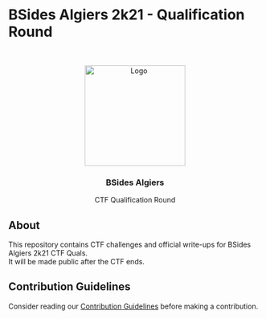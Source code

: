 # BSides Algiers 2k21 - Qualification Round

<br/>
<p align="center">
  <a href="https://bsidesalgiers.com">
    <img src="https://res.cloudinary.com/hfz/image/upload/v1604421080/bsides_algiers_logo.png" alt="Logo" width="200">
  </a>

  <h3 align="center">BSides Algiers</h3>

  <p align="center">
    CTF Qualification Round
  </p>
</p>

## About
This repository contains CTF challenges and official write-ups for BSides Algiers 2k21 CTF Quals.  
It will be made public after the CTF ends.

## Contribution Guidelines

Consider reading our [Contribution Guidelines](CONTRIBUTING.md) before making a contribution.
